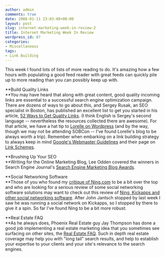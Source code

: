 ```yaml
---
author: admin
comments: true
date: 2008-01-11 23:03:08+00:00
layout: post
slug: internet-marketing-week-in-review-2
title: Internet Marketing Week In Review
wordpress_id: 87
categories:
- Miscellaneous
tags:
- Link Building
---
```


This week I found lots of lists of more reading to do. It's amazing how a few hours with populating a good feed reader with great feeds can quickly pile up to more reading than you can possibly keep up with.

 

**Build Quality Links       
**You may have heard that along with great content, good quality incoming links are essential to a successful search engine optimization campaign. There are dozens of ways to go about this, and Sergey Rusak, an SEO specialist in Boston, has published an excellent list to get you started in his article, [52 Ways to Get Quality Links](http://www.techwebmedia.com/2008/01/04/52-ways-to-get-quality-link). (I think English is Sergey's second language -- nevertheless the resources collected there are awesome). For that article, we have a hat tip to [Lorelle on Wordpress](http://lorelle.wordpress.com/2008/01/07/sobcon-be-there-for-the-business-of-blogging) (and by the way, though we may not be attending SOBCon -- I've found Lorelle's blog to be always worth a trip). Remember when embarking on a link building strategy to always keep in mind [Google's Webmaster Guidelines](http://www.google.com/support/webmasters/bin/answer.py?answer=35769) and their page on [Link Schemes](http://www.google.com/support/webmasters/bin/answer.py?answer=66356).

 

**Brushing Up Your SEO       
**Writing for the Online Marketing Blog, Lee Odden covered the winners in Search Engine Journal's [Search Engine Marketing Blog Awards](http://www.toprankblog.com/2008/01/best-search-marketing-blogs-2007/).

 

**Social Networking Software       
**Those of you who found my [critique of Ning.com](http://www.particlewave.com/internet-marketing/2007/11/04/reductio-ad-myspace) to be a bit over the top and who are looking for a serious review of some social networking software solutions may want to check out this review of [Ning, Kickapps and other social networking software](http://www.techcrunch.com/2007/07/24/9-ways-to-build-your-own-social-network/). After John Jantsch stopped by last week I saw he was running a social network on Kickapps, so I stopped by there to give it a spin. So far I've found Ning to be a bit more robust.

 

**Real Estate FAQ       
**As he always does, Phoenix Real Estate guy Jay Thompson has done a good job implementing a real estate marketing idea that you sometimes see surfacing on other sites, the [Real Estate FAQ](http://www.phoenixrealestateguy.com/latest-blogsperiment-the-real-estate-faq/626). Such in depth real estate coverage may help you with "long tail" search results, and help to establish your expertise to your clients and your site's relevance to the search engines.
